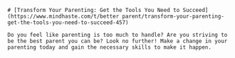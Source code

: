 
    # [Transform Your Parenting: Get the Tools You Need to Succeed](https://www.mindhaste.com/t/better parent/transform-your-parenting-get-the-tools-you-need-to-succeed-457)

    Do you feel like parenting is too much to handle? Are you striving to be the best parent you can be? Look no further! Make a change in your parenting today and gain the necessary skills to make it happen.
    